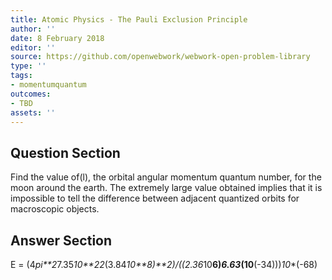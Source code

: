 ```yaml
---
title: Atomic Physics - The Pauli Exclusion Principle
author: ''
date: 8 February 2018
editor: ''
source: https://github.com/openwebwork/webwork-open-problem-library
type: ''
tags:
- momentumquantum
outcomes:
- TBD
assets: ''
---
```


## Question Section 

Find the value of(l), the orbital angular momentum quantum number, for the moon around the earth. The extremely large value obtained implies that it is impossible to tell the difference between adjacent quantized orbits for macroscopic objects.


## Answer Section

E = (4*pi**2*7.35*10**22*(3.84*10**8)**2)/((2.36*10**6)*6.63*(10**(-34)))*10**(-68)